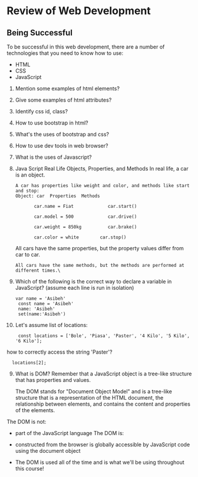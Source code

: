# Review of Web Development

Being Successful
-------------------
To be successful in this web development, there are a number of technologies that you need to know how to use:

- HTML
- CSS
- JavaScript

1. Mention some examples of html elements?
2. Give some examples of html attributes?

2. Identify css id, class?

3. How to use bootstrap in html?

4. What's the uses of bootstrap and css?
5. How to use dev tools in web browser?

7. What is the uses of Javascript?

8. Java Script Real Life Objects, Properties, and Methods
       In real life, a car is an object.

       A car has properties like weight and color, and methods like start and stop:
       Object: car  Properties	Methods
	
              car.name = Fiat             car.start()

              car.model = 500             car.drive()

              car.weight = 850kg          car.brake()

              car.color = white	       car.stop()
              

   All cars have the same properties, but the property values differ from car to car.

       All cars have the same methods, but the methods are performed at different times.\


6. Which of the following is the correct way to declare a variable in JavaScript? (assume each line is run in isolation)

       var name = 'Asibeh'
        const name = 'Asibeh'
        name: 'Asibeh'
        set(name:'Asibeh')
7. Let's assume list of locations:

        const locations = ['Bole', 'Piasa', 'Paster', '4 Kilo', '5 Kilo', '6 Kilo'];
  
  how to correctly access the string 'Paster'?
  
      locations[2];
      
9. What is DOM?
      Remember that a JavaScript object is a tree-like structure that has properties and values. 
      
      The DOM stands for "Document Object Model" and is a tree-like structure that is a representation of the HTML document, the relationship between elements, and contains the content and properties of the elements.

  The DOM is not:

  - part of the JavaScript language
  The DOM is:

  - constructed from the browser is globally accessible by JavaScript code using the document object
  
  - The DOM is used all of the time and is what we'll be using throughout this course!
 

